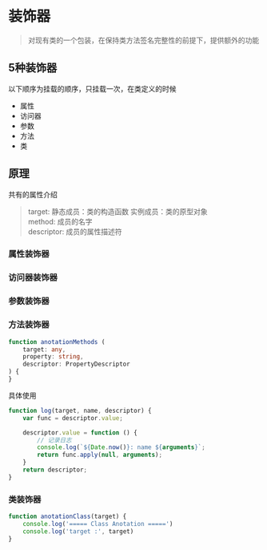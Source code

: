 # 装饰器
> 对现有类的一个包装，在保持类方法签名完整性的前提下，提供额外的功能

## 5种装饰器
以下顺序为挂载的顺序，只挂载一次，在类定义的时候  
- 属性
- 访问器
- 参数
- 方法
- 类

## 原理


共有的属性介绍
> target: 静态成员：类的构造函数 实例成员：类的原型对象  
> method: 成员的名字  
> descriptor: 成员的属性描述符  
### 属性装饰器
### 访问器装饰器
### 参数装饰器
### 方法装饰器
```ts
function anotationMethods (
    target: any,
    property: string,
    descriptor: PropertyDescriptor
) {
}
```
具体使用
```ts
function log(target, name, descriptor) {
    var func = descriptor.value;

    descriptor.value = function () {
        // 记录日志
        console.log(`${Date.now()}: name ${arguments}`;
        return func.apply(null, arguments);
    }
    return descriptor;
}
```
### 类装饰器
```ts
function anotationClass(target) {
    console.log('===== Class Anotation =====')
    console.log('target :', target)
}
```
